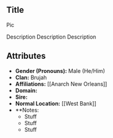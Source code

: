 ## Title

Pic

Description Description Description

## Attributes
*  **Gender (Pronouns):** Male (He/Him)
* **Clan:** Brujah
* **Affiliations:** [[Anarch New Orleans]]
* **Domain:** 
* **Sire:** 
* **Normal Location:** [[West Bank]]
* **Notes: 
    - Stuff
    - Stuff
    - Stuff